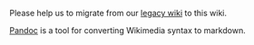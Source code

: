 Please help us to migrate from our [legacy wiki](http://synergy-project.org/wiki/) to this wiki.

[Pandoc](http://pandoc.org/try/) is a tool for converting Wikimedia syntax to markdown.